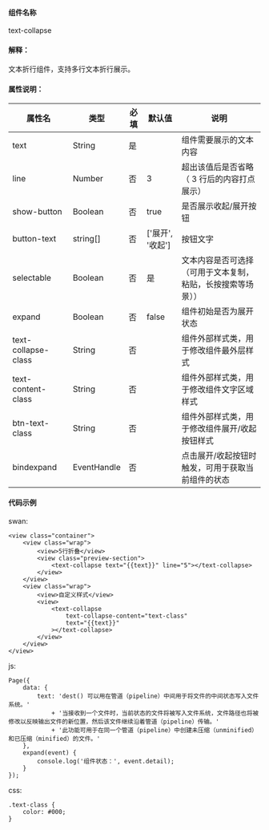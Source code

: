#### 组件名称
text-collapse

#### 解释：
文本折行组件，支持多行文本折行展示。

#### 属性说明：
|属性名 | 类型 | 必填 | 默认值 |说明 |
|---|---|---|---|---|
| text | String |是||组件需要展示的文本内容|
| line | Number |否| 3 |超出该值后是否省略（ 3 行后的内容打点展示）|
| show-button | Boolean |否| true |是否展示收起/展开按钮|
| button-text | string[] |否|[&#39;展开&#39;, &#39;收起&#39;]|按钮文字|
| selectable | Boolean |否|是|文本内容是否可选择（可用于文本复制，粘贴，长按搜索等场景））|
| expand | Boolean |否| false |组件初始是否为展开状态|
| text-collapse-class | String |否||组件外部样式类，用于修改组件最外层样式|
| text-content-class | String |否||组件外部样式类，用于修改组件文字区域样式
| btn-text-class | String |否||组件外部样式类，用于修改组件展开/收起按钮样式|
| bindexpand | EventHandle |否||点击展开/收起按钮时触发，可用于获取当前组件的状态

#### 代码示例
swan:
```
<view class="container">
    <view class="wrap">
        <view>5行折叠</view>
        <view class="preview-section">
            <text-collapse text="{{text}}" line="5"></text-collapse>
        </view>
    </view>
    <view class="wrap">
        <view>自定义样式</view>
        <view>
            <text-collapse
                text-collapse-content="text-class"
                text="{{text}}"
            ></text-collapse>
        </view>
    </view>
</view>
```
js:
```
Page({
    data: {
        text: 'dest() 可以用在管道（pipeline）中间用于将文件的中间状态写入文件系统。'
            + '当接收到一个文件时，当前状态的文件将被写入文件系统，文件路径也将被修改以反映输出文件的新位置，然后该文件继续沿着管道（pipeline）传输。'
            + '此功能可用于在同一个管道（pipeline）中创建未压缩（unminified）和已压缩（minified）的文件。'
    },
    expand(event) {
        console.log('组件状态：', event.detail);
    }
});
```
css:
```
.text-class {
    color: #000;
}
```